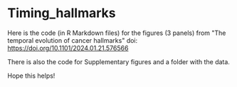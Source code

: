 # Timing_hallmarks

Here is the code (in R Markdown files) for the figures (3 panels) from "The temporal evolution of cancer hallmarks" doi: https://doi.org/10.1101/2024.01.21.576566

There is also the code for Supplementary figures and a folder with the data.


Hope this helps!


